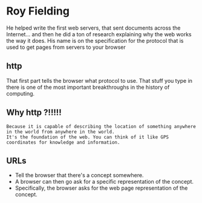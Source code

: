 

# Roy Fielding 
He helped write the first web servers, that sent documents across the Internet… and then he did a ton of research explaining why 
the web works the way it does. His name is on the specification for the protocol that is used to get pages from servers to your browser


## http 
That first part tells the browser what protocol to use. That stuff you type in there is one of the most important breakthroughs in the history of computing.


## Why http ?!!!!!
```
Because it is capable of describing the location of something anywhere in the world from anywhere in the world.
It's the foundation of the web. You can think of it like GPS coordinates for knowledge and information.

```

## URLs 

+ Tell the browser that there's a concept somewhere.
+ A browser can then go ask for a specific representation of the concept. 
+ Specifically, the browser asks for the web page representation of the concept.



